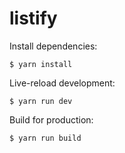 # listify

Install dependencies:
```
$ yarn install
```

Live-reload development:
```
$ yarn run dev
```

Build for production:
```
$ yarn run build
```

